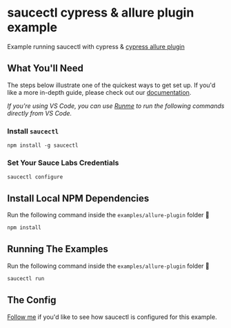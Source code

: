 # saucectl cypress & allure plugin example

Example running saucectl with cypress & [cypress allure plugin](https://github.com/Shelex/cypress-allure-plugin)

## What You'll Need

The steps below illustrate one of the quickest ways to get set up. If you'd like a more in-depth guide, please check out
our [documentation](https://docs.saucelabs.com/testrunner-toolkit/installation).

_If you're using VS Code, you can use [Runme](https://marketplace.visualstudio.com/items?itemName=stateful.runme) to run the following commands directly from VS Code._

### Install `saucectl`

```shell
npm install -g saucectl
```

### Set Your Sauce Labs Credentials

```shell
saucectl configure
```

## Install Local NPM Dependencies

Run the following command inside the `examples/allure-plugin` folder :rocket:

```bash
npm install
```

## Running The Examples

Run the following command inside the `examples/allure-plugin` folder :rocket:

```bash
saucectl run
```

## The Config

[Follow me](.sauce/config.yml) if you'd like to see how saucectl is configured for this example.

